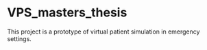 # VPS_masters_thesis
This project is a prototype of virtual patient simulation in emergency settings.
